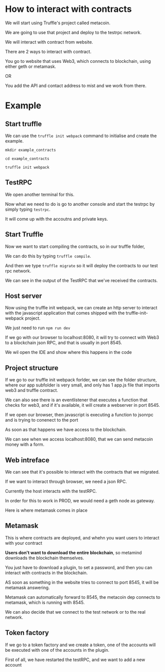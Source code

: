 # How to interact with contracts

We will start using Truffle's project called metacoin.

We are going to use that project and deploy to the testrpc network.

We will interact with contract from website.

There are 2 ways to interact with contract.

You go to website that uses Web3, which connects to blockchain, using either geth or metamask.

OR

You add the API and contact address to mist and we work from there.

# Example

## Start truffle

We can use the `truffle init webpack` command to initialise and create the example.

```
mkdir example_contracts

cd example_contracts

truffle init webpack
```

## TestRPC

We open another terminal for this.

Now what we need to do is go to another console and start the testrpc by simply typing `testrpc`.

It will come up with the accoutns and private keys.

## Start Truffle

Now we want to start compiling the contracts, so in our truffle folder,

We can do this by typing `truffle compile`.

And then we type `truffle migrate` so it will deploy the contracts to our test rpc network.

We can see in the output of the TestRPC that we've received the contracts.

## Host server

Now using the truffle init webpack, we can create an http server to interact with the javascript application that comes shipped with the truffle-init-webpack project.

We just need to run `npm run dev`

If we go with our browser to localhost:8080, it will try to connect with Web3 to a blockchain json RPC, and that is usually in port 8545.

We wil open the IDE and show where this happens in the code

## Project structure

If we go to our truffle init webpack forlder, we can see the folder structure, where our app subfolder is very small, and only has 1 app.js file that imports web3 and truffle contract.

We can also see there is an eventlistener that executes a function that checks for web3, and if it's available, it will create a webserver in port 8545.

If we open our browser, then javascript is executing a function to jsonrpc and is trying to conenect to the port

As soon as that happens we have access to the blockchain.

We can see when we access localhost:8080, that we can send metacoin money with a form.

## Web intreface

We can see that it's possible to interact with the contracts that we migrated.

If we want to interact through browser, we need a json RPC.

Currently the host interacts with the testRPC.

In order for this to work in PROD, we would need a geth node as gateway.

Here is where metamask comes in place

## Metamask

This is where contracts are deployed, and whehn you want users to interact with your contract

**Users don't want to download the entire blockchain**, so metamind downloads the blockchain themselves.

You just have to download a plugin, to set a password, and then you can interact with contracts in the blockchain.

AS soon as something in the website tries to connect to port 8545, it will be metamask answering.

Metamask can automatically forward to 8545, the metacoin dep connects to metamask, which is running with 8545.

We can also decide that we connect to the test network or to the real network.

## Token factory

If we go to a token factory and we create a token, one of the accounts will be executed with one of the accounts in the plugin.

First of all, we have restarted the testRPC, and we want to add a new account







